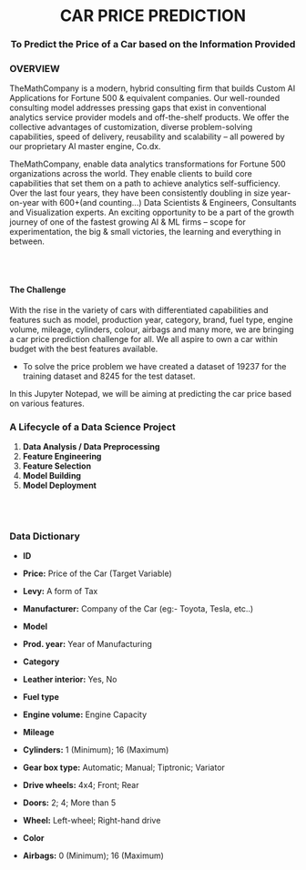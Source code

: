 <h1 align='center'>  CAR PRICE PREDICTION </h1>
<h3 align='center'>  To Predict the Price of a Car based on the Information Provided </h3>

### **OVERVIEW**

TheMathCompany is a modern, hybrid consulting firm that builds Custom AI Applications for Fortune 500 & equivalent companies. Our well-rounded consulting model addresses pressing gaps that exist in conventional analytics service provider models and off-the-shelf products. We offer the collective advantages of customization, diverse problem-solving capabilities, speed of delivery, reusability and scalability – all powered by our proprietary AI master engine, Co.dx.

TheMathCompany, enable data analytics transformations for Fortune 500 organizations across the world. They enable clients to build core capabilities that set them on a path to achieve analytics self-sufficiency. Over the last four years, they have been consistently doubling in size year-on-year with 600+(and counting...) Data Scientists & Engineers, Consultants and Visualization experts. An exciting opportunity to be a part of the growth journey of one of the fastest growing AI & ML firms – scope for experimentation, the big & small victories, the learning and everything in between.

<br></br>

#### **The Challenge**

With the rise in the variety of cars with differentiated capabilities and features such as model, production year, category, brand, fuel type, engine volume, mileage, cylinders, colour, airbags and many more, we are bringing a car price prediction challenge for all. We all aspire to own a car within budget with the best features available. 

- To solve the price problem we have created a dataset of 19237 for the training dataset and 8245 for the test dataset.


In this Jupyter Notepad, we will be aiming at predicting the car price based on various features.

### A Lifecycle of a Data Science Project

1. **Data Analysis / Data Preprocessing**
2. **Feature Engineering**
3. **Feature Selection**
4. **Model Building**
5. **Model Deployment**

<br></br>

### Data Dictionary

- **ID** 

- **Price:** Price of the Car (Target Variable)

- **Levy:** A form of Tax

- **Manufacturer:** Company of the Car (eg:- Toyota, Tesla, etc..)

- **Model** 

- **Prod. year:** Year of Manufacturing

- **Category**

- **Leather interior:** Yes, No	

- **Fuel type**

- **Engine volume:** Engine Capacity

- **Mileage** 

- **Cylinders:** 1 (Minimum); 16 (Maximum)

- **Gear box type:** Automatic; Manual; Tiptronic; Variator

- **Drive wheels:** 4x4; Front; Rear

- **Doors:** 2; 4; More than 5 

- **Wheel:** Left-wheel; Right-hand drive

- **Color** 

- **Airbags:** 0 (Minimum); 16 (Maximum)